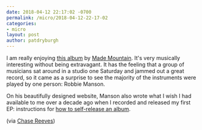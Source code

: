 ```yaml
---
date: 2018-04-12 22:17:02 -0700
permalink: /micro/2018-04-12-22-17-02
categories:
- micro
layout: post
author: patdryburgh
---
```


I am really enjoying [this album][ta] by [Made Mountain][mm]. It's very musically interesting without being extravagant. It has the feeling that a group of musicians sat around in a studio one Saturday and jammed out a great record, so it came as a surprise to see the majority of the instruments were played by one person: Robbie Manson. 

On his beautifully designed website, Manson also wrote what I wish I had available to me over a decade ago when I recorded and released my first EP: instructions for [how to self-release an album][ht].

(via [Chase Reeves][cr])

[ta]: https://mademountain.bandcamp.com/album/riots-in-the-rain
[mm]: http://mademountain.com/
[cr]: https://twitter.com/chase_reeves/status/983744156521476097
[ht]: http://mademountain.com/how-to-self-release-an-album/